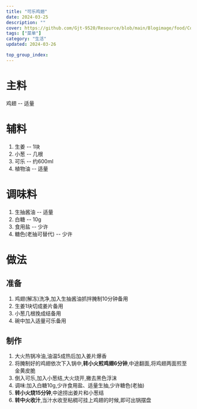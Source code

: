 ```yaml
---
title: "可乐鸡翅"
date: 2024-03-25
description: ""
cover: https://github.com/Gjt-9520/Resource/blob/main/Blogimage/food/CokeChickenWings.jpg?raw=true
tags: ["菜单"]
category: "生活"
updated: 2024-03-26

top_group_index: 
---
```


# 主料

鸡翅 -- 适量

# 辅料

1. 生姜 -- 1块
2. 小葱 -- 几根
3. 可乐 -- 约600ml
4. 植物油 -- 适量

# 调味料

1. 生抽酱油 -- 适量
2. 白糖 -- 10g
3. 食用盐 -- 少许
4. 糖色(老抽可替代) -- 少许

# 做法

## 准备

1. 鸡翅(解冻)洗净,加入生抽酱油抓拌腌制10分钟备用
2. 生姜1块切成姜片备用
3. 小葱几根挽成结备用
4. 碗中加入适量可乐备用

## 制作

1. 大火热锅冷油,油温5成热后加入姜片爆香
2. 将腌制好的鸡翅依次下入锅中,**转小火煎鸡翅6分钟**,中途翻面,将鸡翅两面煎至金黄皮脆
3. 倒入可乐,加入小葱结,大火烧开,撇去黑色浮沫
4. 调味:加入白糖10g,少许食用盐、适量生抽,少许糖色(老抽)
5. **转小火烧15分钟**,中途捞出姜片和小葱结
6. **转中火收汁**,当汁水收至粘稠可挂上鸡翅的时候,即可出锅摆盘